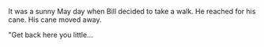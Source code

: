 It was a sunny May day when Bill decided to take a walk.
He reached for his cane.
His cane moved away.

"Get back here you little...
